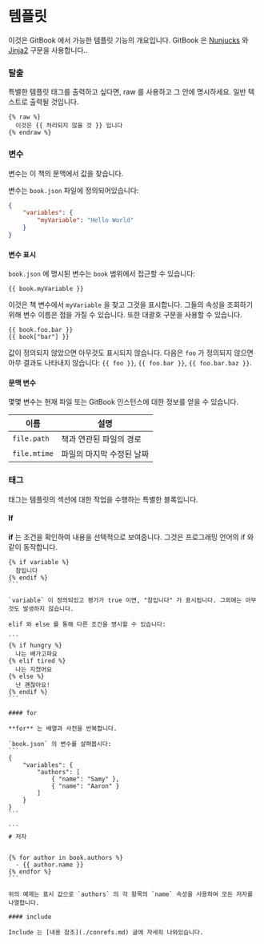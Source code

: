 # 템플릿

이것은 GitBook 에서 가능한 템플릿 기능의 개요입니다. GitBook 은 [Nunjucks](https://mozilla.github.io/nunjucks/) 와 [Jinja2](http://jinja.pocoo.org/) 구문을 사용합니다..

### 탈출

특별한 템플릿 태그를 출력하고 싶다면, raw 를 사용하고 그 안에 명시하세요. 일반 텍스트로 출력될 것입니다.

```
{% raw %}
  이것은 {{ 처리되지 않을 것 }} 입니다
{% endraw %}
```

### 변수

변수는 이 책의 문맥에서 값을 찾습니다.

변수는 `book.json` 파일에 정의되어있습니다:

```json
{
    "variables": {
        "myVariable": "Hello World"
    }
}
```


#### 변수 표시

`book.json` 에 명시된 변수는 `book` 범위에서 접근할 수 있습니다:

```
{{ book.myVariable }}
```

이것은 책 변수에서 `myVariable` 을 찾고 그것을 표시합니다. 그들의 속성을 조회하기 위해 변수 이름은 점을 가질 수 있습니다. 또한 대괄호 구문을 사용할 수 있습니다.

```
{{ book.foo.bar }}
{{ book["bar"] }}
```

값이 정의되지 않았으면 아무것도 표시되지 않습니다. 다음은 `foo` 가 정의되지 않으면 아무 결과도 나타내지 않습니다: `{{ foo }}`, `{{ foo.bar }}`, `{{ foo.bar.baz }}`.


#### 문맥 변수

몇몇 변수는 현재 파일 또는 GitBook 인스턴스에 대한 정보를 얻을 수 있습니다.

| 이름 |    설명     |
| ---- | ----------- |
| `file.path` | 책과 연관된 파일의 경로 |
| `file.mtime` | 파일의 마지막 수정된 날짜 |


### 태그

태그는 템플릿의 섹션에 대한 작업을 수행하는 특별한 블록입니다.

#### If

**if** 는 조건을 확인하여 내용을 선택적으로 보여줍니다. 그것은 프로그래밍 언어의 if 와 같이 동작합니다.

````
{% if variable %}
  참입니다
{% endif %}
```

`variable` 이 정의되있고 평가가 true 이면, "참입니다" 가 표시됩니다. 그외에는 아무것도 발생하지 않습니다.

elif 와 else 를 통해 다른 조건을 명시할 수 있습니다:

```
{% if hungry %}
  나는 배가고파요
{% elif tired %}
  나는 지쳤어요
{% else %}
  난 괜찮아요!
{% endif %}
```

#### for

**for** 는 배열과 사전을 반복합니다.

`book.json` 의 변수를 살펴봅시다:
```
{
    "variables": {
        "authors": [
            { "name": "Samy" },
            { "name": "Aaron" }
        ]
    }
}
```

```
# 저자


{% for author in book.authors %}
  - {{ author.name }}
{% endfor %}
```

위의 예제는 표시 값으로 `authors` 의 각 항목의 `name` 속성을 사용하여 모든 저자를 나열합니다.

#### include

Include 는 [내용 참조](./conrefs.md) 글에 자세히 나와있습니다.
